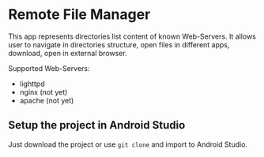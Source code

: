 # Remote File Manager

This app represents directories list content of known Web-Servers. It allows user to 
navigate in directories structure, open files in different apps, download, open in external 
browser.

Supported Web-Servers:
- lighttpd
- nginx (not yet)
- apache (not yet)

## Setup the project in Android Studio

Just download the project or use `git clone` and import to Android Studio.
